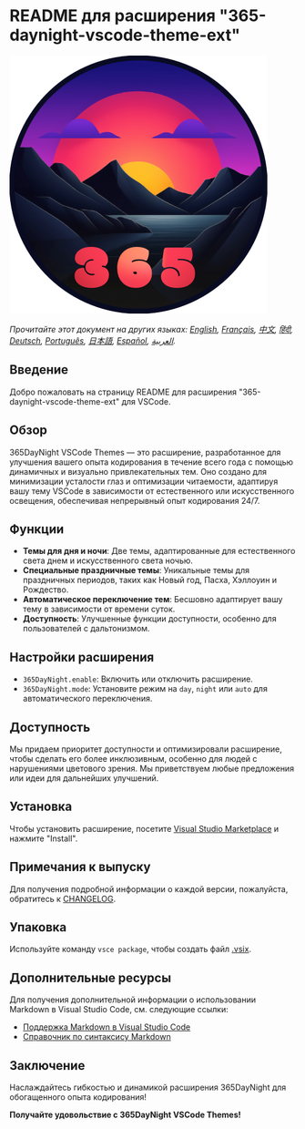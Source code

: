 # README для расширения "365-daynight-vscode-theme-ext"

![365DayNight VSCode Themes](https://github.com/mickaellherminez/365-daynight-vscode-theme-ext/blob/main/assets/logo-web.png?raw=true)

*Прочитайте этот документ на других языках: [English](../README.md), [Français](README_fr.md), [中文](README_zh.md), [हिंदी](README_hi.md), [Deutsch](README_de.md), [Português](README_pt.md), [日本語](README_ja.md), [Español](README_es.md), [العربية](README_ar.md).*

## Введение

Добро пожаловать на страницу README для расширения "365-daynight-vscode-theme-ext" для VSCode.

## Обзор

365DayNight VSCode Themes — это расширение, разработанное для улучшения вашего опыта кодирования в течение всего года с помощью динамичных и визуально привлекательных тем. Оно создано для минимизации усталости глаз и оптимизации читаемости, адаптируя вашу тему VSCode в зависимости от естественного или искусственного освещения, обеспечивая непрерывный опыт кодирования 24/7.

## Функции

- **Темы для дня и ночи**: Две темы, адаптированные для естественного света днем и искусственного света ночью.
- **Специальные праздничные темы**: Уникальные темы для праздничных периодов, таких как Новый год, Пасха, Хэллоуин и Рождество.
- **Автоматическое переключение тем**: Бесшовно адаптирует вашу тему в зависимости от времени суток.
- **Доступность**: Улучшенные функции доступности, особенно для пользователей с дальтонизмом.

## Настройки расширения

- `365DayNight.enable`: Включить или отключить расширение.
- `365DayNight.mode`: Установите режим на `day`, `night` или `auto` для автоматического переключения.

## Доступность

Мы придаем приоритет доступности и оптимизировали расширение, чтобы сделать его более инклюзивным, особенно для людей с нарушениями цветового зрения. Мы приветствуем любые предложения или идеи для дальнейших улучшений.

## Установка

Чтобы установить расширение, посетите [Visual Studio Marketplace](https://marketplace.visualstudio.com/items?itemName=mickaellherminez.365-daynight-vscode-theme-ext) и нажмите "Install".

## Примечания к выпуску

Для получения подробной информации о каждой версии, пожалуйста, обратитесь к [CHANGELOG](../CHANGELOG.md).

## Упаковка

Используйте команду `vsce package`, чтобы создать файл [.vsix](https://learn.microsoft.com/fr-fr/visualstudio/extensibility/walkthrough-publishing-a-visual-studio-extension-via-command-line?view=vs-2022).

## Дополнительные ресурсы

Для получения дополнительной информации о использовании Markdown в Visual Studio Code, см. следующие ссылки:

- [Поддержка Markdown в Visual Studio Code](http://code.visualstudio.com/docs/languages/markdown)
- [Справочник по синтаксису Markdown](https://help.github.com/articles/markdown-basics/)

## Заключение

Наслаждайтесь гибкостью и динамикой расширения 365DayNight для обогащенного опыта кодирования!

**Получайте удовольствие с 365DayNight VSCode Themes!** 